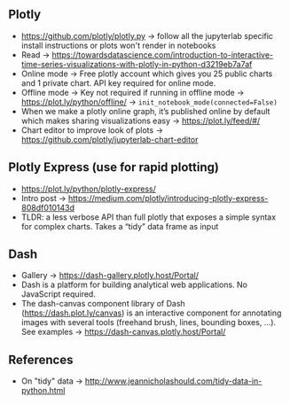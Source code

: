 ## Plotly
* https://github.com/plotly/plotly.py -> follow all the jupyterlab specific install instructions or plots won't render in notebooks
* Read -> https://towardsdatascience.com/introduction-to-interactive-time-series-visualizations-with-plotly-in-python-d3219eb7a7af
* Online mode -> Free plotly account which gives you 25 public charts and 1 private chart. API key required for online mode. 
* Offline mode -> Key not required if running in offline mode -> https://plot.ly/python/offline/ -> `init_notebook_mode(connected=False)`
* When we make a plotly online graph, it’s published online by default which makes sharing visualizations easy -> https://plot.ly/feed/#/
* Chart editor to improve look of plots -> https://github.com/plotly/jupyterlab-chart-editor

## Plotly Express (use for rapid plotting)
* https://plot.ly/python/plotly-express/
* Intro post -> https://medium.com/plotly/introducing-plotly-express-808df010143d
* TLDR: a less verbose API than full plotly that exposes a simple syntax for complex charts. Takes a “tidy” data frame as input

## Dash
* Gallery -> https://dash-gallery.plotly.host/Portal/
* Dash is a platform for building analytical web applications. No JavaScript required.
* The dash-canvas component library of Dash (https://dash.plot.ly/canvas) is an interactive component for annotating images with several tools (freehand brush, lines, bounding boxes, ...). See examples -> https://dash-canvas.plotly.host/Portal/

## References
* On "tidy" data -> http://www.jeannicholashould.com/tidy-data-in-python.html